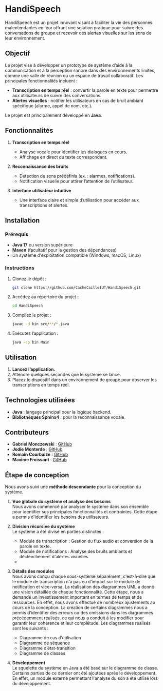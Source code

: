 # HandiSpeech

HandiSpeech est un projet innovant visant à faciliter la vie des personnes malentendantes en leur offrant une solution pratique pour suivre des conversations de groupe et recevoir des alertes visuelles sur les sons de leur environnement.

## Objectif

Le projet vise à développer un prototype de système d’aide à la communication et à la perception sonore dans des environnements limités, comme une salle de réunion ou un espace de travail collaboratif. Les principales fonctionnalités incluent :

- **Transcription en temps réel** : convertir la parole en texte pour permettre aux utilisateurs de suivre des conversations.
- **Alertes visuelles** : notifier les utilisateurs en cas de bruit ambiant spécifique (alarme, appel de nom, etc.).

Le projet est principalement développé en **Java**.

## Fonctionnalités

1. **Transcription en temps réel**
    - Analyse vocale pour identifier les dialogues en cours.
    - Affichage en direct du texte correspondant.

2. **Reconnaissance des bruits**
    - Détection de sons prédéfinis (ex. : alarmes, notifications).
    - Notification visuelle pour attirer l’attention de l’utilisateur.

3. **Interface utilisateur intuitive**
    - Une interface claire et simple d’utilisation pour accéder aux transcriptions et alertes.

## Installation

### Prérequis

- **Java 17** ou version supérieure
- **Maven** (facultatif pour la gestion des dépendances)
- Un système d'exploitation compatible (Windows, macOS, Linux)

### Instructions

1. Clonez le dépôt :
   ```bash
   git clone https://github.com/CacheCailleIUT/HandiSpeech.git
   ```

2. Accédez au répertoire du projet :
   ```bash
   cd HandiSpeech
   ```

3. Compilez le projet :
   ```bash
   javac -d bin src/**/*.java
   ```

4. Exécutez l’application :
   ```bash
   java -cp bin Main
   ```

## Utilisation

1. **Lancez l’application.**
2. Attendre quelques secondes que le système se lance.
3. Placez le dispositif dans un environnement de groupe pour observer les transcriptions en temps réel.

## Technologies utilisées

- **Java** : langage principal pour la logique backend.
- **Bibliothèques Sphinx4** : pour la reconnaissance vocale.

## Contributeurs

- **Gabriel Monczewski** : [GitHub](https://github.com/CacheCailleIUT)
- **Jodie Monterde** : [GitHub](https://github.com/JoMonterde)
- **Romain Courbaize** : [GitHub](https://github.com/romaincourbaize)
- **Maxime Froissant** : [GitHub](https://github.com/froissam)

## Étape de conception

Nous avons suivi une **méthode descendante** pour la conception du système. 

1. **Vue globale du système et analyse des besoins**  
   Nous avons commencé par analyser le système dans son ensemble pour identifier ses principales fonctionnalités et contraintes. Cette étape a permis d'identifier les besoins des utilisateurs.
   
2. **Division récursive du système**  
   Le système a été divisé en parties distinctes :
   - Module de transcription : Gestion du flux audio et conversion de la parole en texte.
   - Module de notifications : Analyse des bruits ambiants et déclenchement d'alertes visuelles.
   - 
3. **Détails des modules**  
   Nous avons conçu chaque sous-système séparément, c'est-à-dire que le module de transcription n'a pas eu d'impact sur le module de notification et vice-versa.
   La réalisation des diagrammes UML a donné une vision détaillée de chaque fonctionnalité.
   Cette étape, nous a demandé un investissement important en termes de temps et de ressources. En effet, nous avons effectué de nombreux ajustements au cours de la conception. La création de certains diagrammes nous a permis d’identifier des erreurs ou des omissions dans les diagrammes précédemment réalisés, ce qui nous a conduit à les modifier pour garantir leur cohérence et leur complétude.
   Les diagrammes réalisés sont les suivants :
   - Diagramme de cas d’utilisation
   - Diagramme de séquence
   - Diagramme d’état-transition
   - Diagramme de classes

4. **Développement**  
   Le squelette du système en Java a été basé sur le diagramme de classe. Certains parties de ce dernier ont été ajoutées après le développement. En effet, un module externe permettant l'analyse du son a été utilisé lors du développement.
